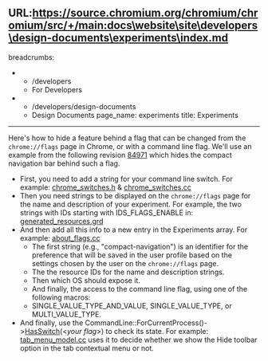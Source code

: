 URL:https://source.chromium.org/chromium/chromium/src/+/main:docs\website\site\developers\design-documents\experiments\index.md
---
breadcrumbs:
- - /developers
  - For Developers
- - /developers/design-documents
  - Design Documents
page_name: experiments
title: Experiments
---

Here's how to hide a feature behind a flag that can be changed from the
`chrome://flags` page in Chrome, or with a command line flag. We'll use an
example from the following revision
[84971](https://src.chromium.org/viewvc/chrome?view=rev&revision=84971) which
hides the compact navigation bar behind such a flag.

*   First, you need to add a string for your command line switch. For example:
    [chrome_switches.h](http://src.chromium.org/viewvc/chrome/trunk/src/chrome/common/chrome_switches.h?r1=84971&r2=84970&pathrev=84971)
    &
    [chrome_switches.cc](http://src.chromium.org/viewvc/chrome/trunk/src/chrome/common/chrome_switches.cc?r1=84971&r2=84970&pathrev=84971)
*   Then you need strings to be displayed on the `chrome://flags` page for the
    name and description of your experiment. For example, the two strings with
    IDs starting with IDS_FLAGS_ENABLE in:
    [generated_resources.grd](http://src.chromium.org/viewvc/chrome/trunk/src/chrome/app/generated_resources.grd?r1=84971&r2=84970&pathrev=84971)
*   And then add all this info to a new entry in the Experiments array. For
    example:
    [about_flags.cc](http://src.chromium.org/viewvc/chrome/trunk/src/chrome/browser/about_flags.cc?r1=84971&r2=84970&pathrev=84971)
    *   The first string (e.g., "compact-navigation") is an identifier for the
        preference that will be saved in the user profile based on the settings
        chosen by the user on the `chrome://flags` page.
    *   The the resource IDs for the name and description strings.
    *   Then which OS should expose it.
    *   And finally, the access to the command line flag, using one of the
        following macros:
    *   SINGLE_VALUE_TYPE_AND_VALUE, SINGLE_VALUE_TYPE, or MULTI_VALUE_TYPE.
*   And finally, use the
    CommandLine::ForCurrentProcess()->[HasSwitch](https://source.chromium.org/chromium/chromium/src/+/main:base/command_line.cc?q=CommandLine::HasSwitch)(<*your
    flag*>) to check its state. For example:
    [tab_menu_model.cc](http://src.chromium.org/viewvc/chrome/trunk/src/chrome/browser/ui/tabs/tab_menu_model.cc?r1=84971&r2=84970&pathrev=84971)
    uses it to decide whether we show the Hide toolbar option in the tab
    contextual menu or not.
